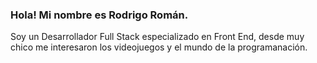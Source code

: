 ### Hola! Mi nombre es Rodrigo Román.

Soy un Desarrollador Full Stack especializado en Front End, desde muy chico me interesaron los videojuegos y el mundo de la programanación.


<!--
**Rodri7Roman/Rodri7Roman** is a ✨ _special_ ✨ repository because its `README.md` (this file) appears on your GitHub profile.

Here are some ideas to get you started:

- 🔭 I’m currently working on ...
- 🌱 I’m currently learning ...
- 👯 I’m looking to collaborate on ...
- 🤔 I’m looking for help with ...
- 💬 Ask me about ...
- 📫 How to reach me: ...
- 😄 Pronouns: ...
- ⚡ Fun fact: ...
-->
